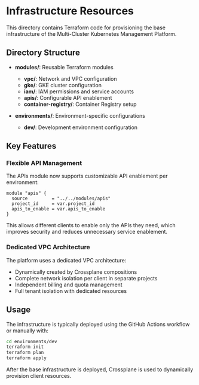 # Infrastructure Resources

This directory contains Terraform code for provisioning the base infrastructure of the Multi-Cluster Kubernetes Management Platform.

## Directory Structure

- **modules/**: Reusable Terraform modules
  - **vpc/**: Network and VPC configuration
  - **gke/**: GKE cluster configuration
  - **iam/**: IAM permissions and service accounts
  - **apis/**: Configurable API enablement
  - **container-registry/**: Container Registry setup

- **environments/**: Environment-specific configurations
  - **dev/**: Development environment configuration

## Key Features

### Flexible API Management

The APIs module now supports customizable API enablement per environment:

```hcl
module "apis" {
  source         = "../../modules/apis"
  project_id     = var.project_id
  apis_to_enable = var.apis_to_enable
}
```

This allows different clients to enable only the APIs they need, which improves security and reduces unnecessary service enablement.

### Dedicated VPC Architecture

The platform uses a dedicated VPC architecture:
- Dynamically created by Crossplane compositions
- Complete network isolation per client in separate projects
- Independent billing and quota management
- Full tenant isolation with dedicated resources

## Usage

The infrastructure is typically deployed using the GitHub Actions workflow or manually with:

```bash
cd environments/dev
terraform init
terraform plan
terraform apply
```

After the base infrastructure is deployed, Crossplane is used to dynamically provision client resources.
